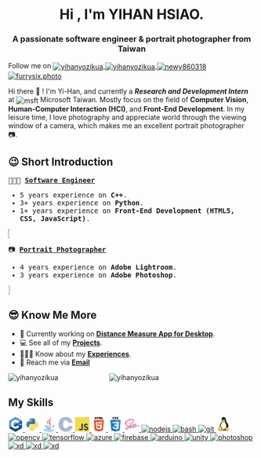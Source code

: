 <!--<img style="float:right;" src="https://komarev.com/ghpvc/?username=yihanyozikua&label=Profile%20views&color=0e75b6&style=flat" alt="yihanyozikua" />-->


<h1 align="center">Hi , I'm YIHAN HSIAO.</h1>

<h3 align="center">A passionate software engineer & portrait photographer from Taiwan</h3>

Follow me on
  <a href="https://linkedin.com/in/yihanyozikua" target="_blank"><img align="center" src="https://i.imgur.com/HSEHxfl.png" alt="yihanyozikua" height="20" width="20" />
  </a>
  <a href="https://twitter.com/yozikua" target="_blank"><img align="center" src="https://i.imgur.com/obdLNPM.png" alt="yihanyozikua" height="20" width="20" />
  </a>
  <a href="https://fb.com/newy860318" target="_blank"><img align="center" src="https://i.imgur.com/4rfvwhJ.png" alt="newy860318" height="20" width="20" />
  </a>
  <a href="https://www.instagram.com/furrysix.photo/" target="_blank"><img align="center" src="https://i.imgur.com/o6yAgBx.png" alt="furrysix.photo" height="20" width="20" />
  </a>

Hi there 👋 ! I'm Yi-Han, and currently a ***Research and Development Intern*** at <img align="center" src="https://i.imgur.com/SBYNFGC.png" alt="msft" height="20" width="20" /> Microsoft Taiwan. 
Mostly focus on the field of **Computer Vision**, **Human-Computer Interaction (HCI)**, and **Front-End Development**.
In my leisure time, I love photography and appreciate world through the viewing window of a camera, which makes me an excellent portrait photographer 📷.



## 😉 Short Introduction
<kbd style="height:30vh;">
  <p>👨🏻‍💻 <strong><a href="https://github.com/yihanYozikua/">Software Engineer</a></strong></p>
  <ul>
    <li>5 years experience on <strong>C++</strong>.</li>
    <li>3+ years experience on <strong>Python</strong>.</li>
    <li>1+ years experience on <strong>Front-End Development (HTML5, CSS, JavaScript)</strong>.</li>
  </ul>
</kbd>

<kbd style="border-radius: 3px; padding: 1px 2px 0; border: 1px solid gray;">
  <p>📷 <strong><a href="https://www.instagram.com/furrysix.photo/">Portrait Photographer</a></strong></p>
  <ul>
    <li>4 years experience on <strong>Adobe Lightroom</strong>.</li>
    <li>3 years experience on <strong>Adobe Photoshop</strong>.</li>
  </ul>
</kbd>

## 😎 Know Me More
- 🔭 Currently working on **[Distance Measure App for Desktop](https://github.com/yihanYozikua/distance-measure)**.
- 💻 See all of my **[Projects](https://drive.google.com/file/d/1Ytnn17tnrbLUQKyTFzR2UAmzvuWUlDWu/view?usp=sharing)**.
- 👨🏻‍💻 Know about my **[Experiences](https://drive.google.com/file/d/1WicuDF7vA5fBKWfQDjdgXGbhWQ313sIS/view?usp=sharing)**.
- 📩 Reach me via **<a href="mailto:newy860318@gmail.com" class="email"><i class="far fa-envelope icon-style"></i><span class="email-text">Email</span></a>**

<p style="display:flex; flex-direction:row; justify-content:flex-start; align-items:center;">
<img align="left" src="https://github-readme-stats.vercel.app/api/top-langs?username=yihanyozikua&show_icons=true&theme=dark&title_color=80BDFF&text_color=ffffff&bg_color=545454&locale=en&layout=compact" alt="yihanyozikua" width="40%" />
&nbsp;<img align="center" src="https://github-readme-stats.vercel.app/api?username=yihanyozikua&show_icons=true&theme=dark&title_color=80BDFF&text_color=ffffff&bg_color=545454&locale=en" alt="yihanyozikua" width="50%" />
</p>

## My Skills
<a href="#" target="_blank"> 
  <img src="https://raw.githubusercontent.com/devicons/devicon/master/icons/cplusplus/cplusplus-original.svg" alt="cplusplus" width="30" height="30"/> 
</a>
<a href="#" target="_blank"> 
  <img src="https://raw.githubusercontent.com/devicons/devicon/master/icons/python/python-original.svg" alt="python" width="30" height="30"/> 
</a>
<a href="#" target="_blank"> 
  <img src="https://raw.githubusercontent.com/devicons/devicon/master/icons/java/java-original.svg" alt="java" width="30" height="30"/> 
</a>
<a href="#" target="_blank"> 
  <img src="https://raw.githubusercontent.com/devicons/devicon/master/icons/c/c-original.svg" alt="c" width="30" height="30"/> 
</a>
<a href="#" target="_blank"> 
  <img src="https://raw.githubusercontent.com/devicons/devicon/master/icons/javascript/javascript-original.svg" alt="javascript" width="30" height="30"/> 
</a>

  <a href="#" target="_blank"> 
    <img src="https://raw.githubusercontent.com/devicons/devicon/master/icons/html5/html5-original-wordmark.svg" alt="html5" width="30" height="30"/> 
  </a> 
  <a href="#" target="_blank"> 
    <img src="https://raw.githubusercontent.com/devicons/devicon/master/icons/css3/css3-original-wordmark.svg" alt="css3" width="30" height="30"/> 
  </a>
  <a href="#" target="_blank"> 
    <img src="https://raw.githubusercontent.com/devicons/devicon/master/icons/sass/sass-original.svg" alt="sass" width="30" height="30"/> 
  </a> 
  <a href="#" target="_blank">
    <img src="https://i.imgur.com/kL9y7uw.jpg" alt="nodejs" width="30" height="30"/> 
  </a>
  <a href="#" target="_blank"> 
    <img src="https://i.imgur.com/aowwMv5.png" alt="bash" width="30" height="30"/> 
  </a>
  <a href="#" target="_blank"> 
    <img src="https://www.vectorlogo.zone/logos/git-scm/git-scm-icon.svg" alt="git" width="30" height="30"/> 
  </a>
  <a href="#" target="_blank"> 
    <img src="https://raw.githubusercontent.com/devicons/devicon/master/icons/linux/linux-original.svg" alt="linux" width="30" height="30"/> 
  </a>
  <a href="#" target="_blank"> 
    <img src="https://www.vectorlogo.zone/logos/opencv/opencv-icon.svg" alt="opencv" width="30" height="30"/> 
  </a>
  <a href="#" target="_blank"> 
    <img src="https://www.vectorlogo.zone/logos/tensorflow/tensorflow-icon.svg" alt="tensorflow" width="30" height="30"/> 
  </a> 
  <a href="#" target="_blank"> 
    <img src="https://www.vectorlogo.zone/logos/microsoft_azure/microsoft_azure-icon.svg" alt="azure" width="30" height="30"/> 
  </a>
  <a href="#" target="_blank"> 
    <img src="https://www.vectorlogo.zone/logos/firebase/firebase-icon.svg" alt="firebase" width="30" height="30"/> 
  </a> 
  <a href="#" target="_blank"> 
    <img src="https://cdn.worldvectorlogo.com/logos/arduino-1.svg" alt="arduino" width="30" height="30"/> 
  </a>
  <a href="#" target="_blank"> 
    <img src="https://www.vectorlogo.zone/logos/unity3d/unity3d-icon.svg" alt="unity" width="30" height="30"/> 
  </a> 
  <a href="#" target="_blank"> 
    <img src="https://i.imgur.com/LKSsLIX.png" alt="photoshop" width="30" height="30"/> 
  </a>
  <a href="#" target="_blank"> 
    <img src="https://i.imgur.com/uNlvShl.png" alt="xd" width="30" height="30"/> 
  </a>
  <a href="#" target="_blank"> 
    <img src="https://i.imgur.com/H1wYuXh.png" alt="xd" width="30" height="30"/> 
  </a> 
  <a href="#" target="_blank"> 
    <img src="https://upload.wikimedia.org/wikipedia/commons/c/c2/Adobe_XD_CC_icon.svg" alt="xd" width="30" height="30"/> 
  </a> 

<!--<h3 align="left">Languages and Tools:</h3>
<p align="left">
  <div style="border:1px solid white;">
    <h4> Programming Language </h4>
    <a href="https://www.w3schools.com/cpp/" target="_blank"> 
      <img src="https://raw.githubusercontent.com/devicons/devicon/master/icons/cplusplus/cplusplus-original.svg" alt="cplusplus" width="40" height="40"/> 
    </a>
    <a href="https://www.python.org" target="_blank"> 
      <img src="https://raw.githubusercontent.com/devicons/devicon/master/icons/python/python-original.svg" alt="python" width="40" height="40"/> 
    </a>
    <a href="https://www.java.com" target="_blank"> 
      <img src="https://raw.githubusercontent.com/devicons/devicon/master/icons/java/java-original.svg" alt="java" width="40" height="40"/> 
    </a>
    <a href="https://www.cprogramming.com/" target="_blank"> 
      <img src="https://raw.githubusercontent.com/devicons/devicon/master/icons/c/c-original.svg" alt="c" width="40" height="40"/> 
    </a>
    <a href="https://developer.mozilla.org/en-US/docs/Web/JavaScript" target="_blank"> 
      <img src="https://raw.githubusercontent.com/devicons/devicon/master/icons/javascript/javascript-original.svg" alt="javascript" width="40" height="40"/> 
    </a>
  </div>
  <h4> Frontend Development </h4>
  <a href="https://www.w3.org/html/" target="_blank"> 
    <img src="https://raw.githubusercontent.com/devicons/devicon/master/icons/html5/html5-original-wordmark.svg" alt="html5" width="40" height="40"/> 
  </a> 
  <a href="https://www.w3schools.com/css/" target="_blank"> 
    <img src="https://raw.githubusercontent.com/devicons/devicon/master/icons/css3/css3-original-wordmark.svg" alt="css3" width="40" height="40"/> 
  </a>
  <a href="https://sass-lang.com" target="_blank"> 
    <img src="https://raw.githubusercontent.com/devicons/devicon/master/icons/sass/sass-original.svg" alt="sass" width="40" height="40"/> 
  </a> 
  <h4> Backend Development </h4>
  <a href="https://nodejs.org" target="_blank">
    <img src="https://raw.githubusercontent.com/devicons/devicon/master/icons/nodejs/nodejs-original-wordmark.svg" alt="nodejs" width="40" height="40"/> 
  </a>
  <h4> DevOps </h4>
  <a href="https://www.gnu.org/software/bash/" target="_blank"> 
    <img src="https://www.vectorlogo.zone/logos/gnu_bash/gnu_bash-icon.svg" alt="bash" width="40" height="40"/> 
  </a>
  <a href="https://git-scm.com/" target="_blank"> 
    <img src="https://www.vectorlogo.zone/logos/git-scm/git-scm-icon.svg" alt="git" width="40" height="40"/> 
  </a>
  <a href="https://www.linux.org/" target="_blank"> 
    <img src="https://raw.githubusercontent.com/devicons/devicon/master/icons/linux/linux-original.svg" alt="linux" width="40" height="40"/> 
  </a>
  <h4> Frameworks & Libraries </h4>
  <a href="https://opencv.org/" target="_blank"> 
    <img src="https://www.vectorlogo.zone/logos/opencv/opencv-icon.svg" alt="opencv" width="40" height="40"/> 
  </a>
  <a href="https://www.tensorflow.org" target="_blank"> 
    <img src="https://www.vectorlogo.zone/logos/tensorflow/tensorflow-icon.svg" alt="tensorflow" width="40" height="40"/> 
  </a> 
  <h4> Cloud Services </h4>
  <a href="https://azure.microsoft.com/en-in/" target="_blank"> 
    <img src="https://www.vectorlogo.zone/logos/microsoft_azure/microsoft_azure-icon.svg" alt="azure" width="40" height="40"/> 
  </a>
  <h4> Backend as a Service (BaaS) </h4>
  <a href="https://firebase.google.com/" target="_blank"> 
    <img src="https://www.vectorlogo.zone/logos/firebase/firebase-icon.svg" alt="firebase" width="40" height="40"/> 
  </a> 
  <h4> Game Development </h4>
  <a href="https://www.arduino.cc/" target="_blank"> 
    <img src="https://cdn.worldvectorlogo.com/logos/arduino-1.svg" alt="arduino" width="40" height="40"/> 
  </a>
  <a href="https://unity.com/" target="_blank"> 
    <img src="https://www.vectorlogo.zone/logos/unity3d/unity3d-icon.svg" alt="unity" width="40" height="40"/> 
  </a> 
  <h4> Design Tools </h4>
  <a href="https://www.photoshop.com/en" target="_blank"> 
    <img src="https://raw.githubusercontent.com/devicons/devicon/master/icons/photoshop/photoshop-line.svg" alt="photoshop" width="40" height="40"/> 
  </a>
  <a href="https://www.adobe.com/products/xd.html" target="_blank"> 
    <img src="https://cdn.worldvectorlogo.com/logos/adobe-xd.svg" alt="xd" width="40" height="40"/> 
  </a> 
</p>-->


